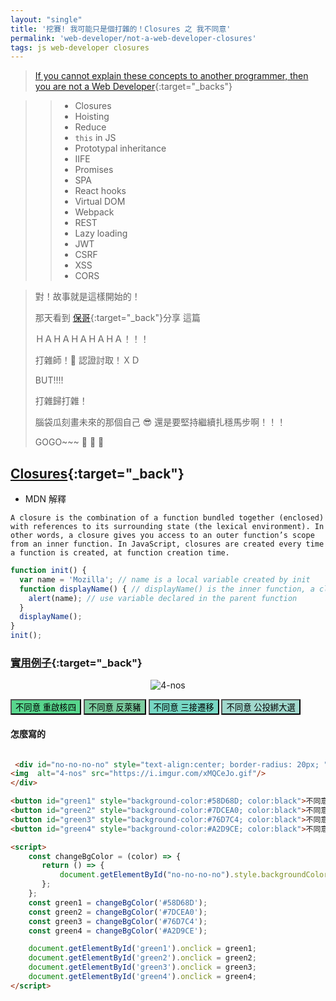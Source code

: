 ```yaml
---
layout: "single"
title: '挖賽! 我可能只是個打雜的！Closures 之 我不同意'
permalink: 'web-developer/not-a-web-developer-closures'
tags: js web-developer closures
---
```



 > [If you cannot explain these concepts to another programmer, then you are not a Web Developer](https://mobile.twitter.com/sleeplessyogi/status/1446997406294417411?fbclid=IwAR12DxifX6OG3uem335gbK8WRvn717-xwF_01WXjrimPPq4oG0FsMwFRuYA){:target="_backs"}

>> - Closures
>> - Hoisting
>> - Reduce
>> - `this` in JS
>> - Prototypal inheritance
>> - IIFE
>> - Promises
>> - SPA
>> - React hooks
>> - Virtual DOM
>> - Webpack
>> - REST
>> - Lazy loading
>> - JWT
>> - CSRF
>> - XSS
>> - CORS


 >
 > 對！故事就是這樣開始的！
 >
 > 那天看到 [保哥](https://www.facebook.com/will.fans/){:target="_back"}分享 這篇
 >
 > ＨＡＨＡＨＡＨＡＨＡ！！！
 > 
 > 打雜師！🌻 認證討取！ＸＤ
 >
> BUT!!!!
> 
> 打雜歸打雜！
>
> 腦袋瓜刻畫未來的那個自己 😎 還是要堅持繼續扎穩馬步啊！！！
>
> GOGO~~~ 🌟 🌟 🌟 


## [Closures](https://developer.mozilla.org/en-US/docs/Web/JavaScript/Closures){:target="_back"}

- MDN 解釋

`A closure is the combination of a function bundled together (enclosed) with references to its surrounding state (the lexical environment). In other words, a closure gives you access to an outer function’s scope from an inner function. In JavaScript, closures are created every time a function is created, at function creation time.`

```js
function init() {
  var name = 'Mozilla'; // name is a local variable created by init
  function displayName() { // displayName() is the inner function, a closure
    alert(name); // use variable declared in the parent function
  }
  displayName();
}
init(); 
```

### [實用例子](https://developer.mozilla.org/en-US/docs/Web/JavaScript/Closures#practical_closures){:target="_back"}

<div id="no-no-no-no" style="text-align:center; border-radius: 20px; ">
<img  alt="4-nos" src="https://i.imgur.com/xMQCeJo.gif"/>
</div>

<button id="green1" style="background-color:#58D68D; color:black">不同意 重啟核四</button>
<button id="green2" style="background-color:#7DCEA0; color:black">不同意 反萊豬</button>
<button id="green3" style="background-color:#76D7C4; color:black">不同意 三接遷移</button>
<button id="green4" style="background-color:#A2D9CE; color:black">不同意 公投綁大選</button>

<script>
    const changeBgColor = (color) => {
       return () => {
           document.getElementById("no-no-no-no").style.backgroundColor = color
       };
    };
    const green1 = changeBgColor('#58D68D');
    const green2 = changeBgColor('#7DCEA0');
    const green3 = changeBgColor('#76D7C4');
    const green4 = changeBgColor('#A2D9CE');

    document.getElementById('green1').onclick = green1;
    document.getElementById('green2').onclick = green2;
    document.getElementById('green3').onclick = green3;
    document.getElementById('green4').onclick = green4;
</script>


#### 怎麼寫的

~~~html

 <div id="no-no-no-no" style="text-align:center; border-radius: 20px; ">
<img  alt="4-nos" src="https://i.imgur.com/xMQCeJo.gif"/>
</div>

<button id="green1" style="background-color:#58D68D; color:black">不同意 重啟核四</button>
<button id="green2" style="background-color:#7DCEA0; color:black">不同意 反萊豬</button>
<button id="green3" style="background-color:#76D7C4; color:black">不同意 三接遷移</button>
<button id="green4" style="background-color:#A2D9CE; color:black">不同意 公投綁大選</button>

<script>
    const changeBgColor = (color) => {
       return () => {
           document.getElementById("no-no-no-no").style.backgroundColor = color
       };
    };
    const green1 = changeBgColor('#58D68D');
    const green2 = changeBgColor('#7DCEA0');
    const green3 = changeBgColor('#76D7C4');
    const green4 = changeBgColor('#A2D9CE');

    document.getElementById('green1').onclick = green1;
    document.getElementById('green2').onclick = green2;
    document.getElementById('green3').onclick = green3;
    document.getElementById('green4').onclick = green4;
</script>
~~~